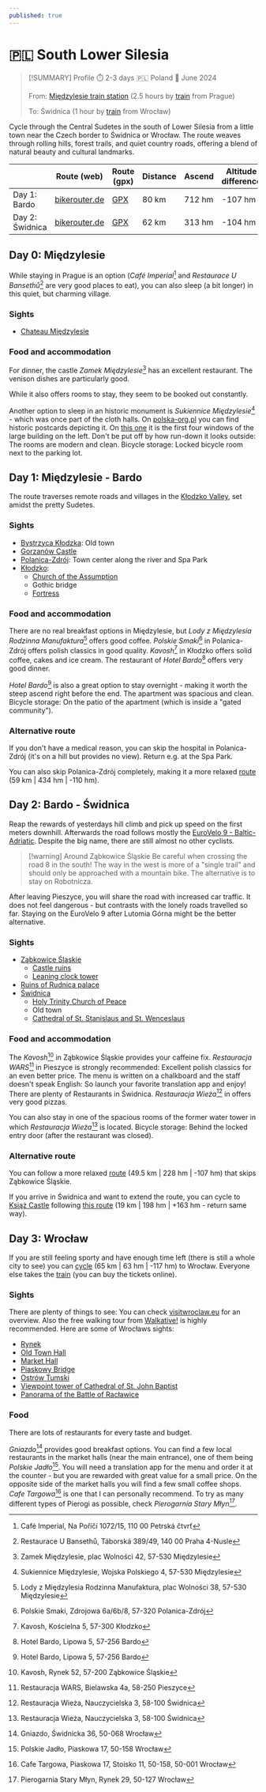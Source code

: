 ```yaml
---
published: true
---
```

# 🇵🇱 South Lower Silesia


> [!SUMMARY] Profile
> ⏱️ 2-3 days 🇵🇱 Poland 📅 June 2024
> 
> From: [Międzylesie train station](https://www.openstreetmap.org/#map=16/50.14448/16.65493) (2.5 hours by [train](https://www.cd.cz/) from Prague)
> 
> To: Świdnica (1 hour by [train](https://kolejedolnoslaskie.pl/) from Wrocław)

Cycle through the Central Sudetes in the south of Lower Silesia from a little town near the Czech border to Świdnica or Wrocław. The route weaves through rolling hills, forest trails, and quiet country roads, offering a blend of natural beauty and cultural landmarks.

|                 | Route (web)                                                                                                                                                                                                                                                                                                                                 | Route (gpx)                                                      | Distance | Ascend | Altitude difference |
| --------------- | ------------------------------------------------------------------------------------------------------------------------------------------------------------------------------------------------------------------------------------------------------------------------------------------------------------------------------------------- | ---------------------------------------------------------------- | -------- | ------ | ------------------- |
| Day 1: Bardo    | [bikerouter.de](https://bikerouter.de/#map=10/50.3693/16.6429/standard&lonlats=16.655906,50.143425;16.665123,50.145933;16.632442,50.183778;16.65199,50.29648;16.63296,50.351103;16.630661,50.355093;16.542087,50.374824;16.498804,50.408973;16.511853,50.405586;16.513629,50.401026;16.652382,50.438013;16.740648,50.5121&profile=trekking) | [GPX](Mittelwalde%20-_%20Wartha%20-%2079.8%20km,%20712%20hm.gpx) | 80 km    | 712 hm | -107 hm             |
| Day 2: Świdnica | [bikerouter.de](https://bikerouter.de/#map=11/50.6823/16.6491/standard&lonlats=16.740686,50.512146;16.719818,50.547786;16.807207,50.586338;16.809841,50.58894;16.810758,50.588877;16.786509,50.596996;16.782308,50.605807;16.674347,50.611792;16.581974,50.713309;16.511496,50.762731;16.486463,50.839494&profile=trekking)                 | [GPX](Wartha%20-_%20Schweidnitz%20-%2062.4%20km,%20313%20hm.gpx) | 62 km    | 313 hm | -104 hm             |
 
## Day 0: Międzylesie
While staying in Prague is an option (*Café Imperial*[^1] and *Restaurace U Bansethů*[^2] are very good places to eat), you can also sleep (a bit longer) in this quiet, but charming village.

### Sights

- [Chateau Międzylesie](https://de.wikipedia.org/wiki/Schloss_Mittelwalde)

### Food and accommodation
For dinner, the castle *Zamek Międzylesie*[^3] has an excellent restaurant. The venison dishes are particularly good.

While it also offers rooms to stay, they seem to be booked out constantly.

Another option to sleep in an historic monument is *Sukiennice Międzylesie*[^4] - which was once part of the cloth halls. On [polska-org.pl](https://polska-org.pl/515138,Miedzylesie,Zajazd_Sukiennice.html) you can find historic postcards depicting it. On [this one](https://polska-org.pl/8718979,foto.html?idEntity=515138) it is the first four windows of the large building on the left. Don't be put off by how run-down it looks outside: The rooms are modern and clean. Bicycle storage: Locked bicycle room next to the parking lot.

## Day 1: Międzylesie - Bardo
The route traverses remote roads and villages in the [Kłodzko Valley](https://en.wikipedia.org/wiki/K%C5%82odzko_Valley), set amidst the pretty Sudetes.

### Sights

- [Bystrzyca Kłodzka](https://en.wikipedia.org/wiki/Bystrzyca_K%C5%82odzka): Old town
- [Gorzanów Castle](https://en.wikipedia.org/wiki/Gorzan%C3%B3w_Castle)
- [Polanica-Zdrój](https://en.wikipedia.org/wiki/Polanica-Zdr%C3%B3j): Town center along the river and Spa Park
- [Kłodzko](https://en.wikipedia.org/wiki/K%C5%82odzko):
	- [Church of the Assumption](https://en.wikipedia.org/wiki/Church_of_the_Assumption,_K%C5%82odzko)
	- Gothic bridge
	- [Fortress](https://en.wikipedia.org/wiki/K%C5%82odzko_Fortress)

### Food and accommodation
There are no real breakfast options in Międzylesie, but *Lody z Międzylesia Rodzinna Manufaktura*[^5] offers good coffee. *Polskie Smaki*[^6] in Polanica-Zdrój offers polish classics in good quality.  *Kavosh*[^7] in Kłodzko offers solid coffee, cakes and ice cream. The restaurant of *Hotel Bardo*[^8] offers very good dinner.

*Hotel Bardo*[^8] is also a great option to stay overnight - making it worth the steep ascend right before the end. The apartment was spacious and clean. Bicycle storage: On the patio of the apartment (which is inside a "gated community").

### Alternative route
If you don't have a medical reason, you can skip the hospital in Polanica-Zdrój (it's on a hill but provides no view). Return e.g. at the Spa Park.

You can also skip Polanica-Zdrój completely, making it a more relaxed [route](https://bikerouter.de/#map=10/50.3249/16.7500/standard&lonlats=16.655906,50.143425;16.665123,50.145933;16.632442,50.183778;16.65199,50.29648;16.63296,50.351103;16.652382,50.438013;16.740648,50.5121&profile=trekking) (59 km | 434 hm | -110 hm).

## Day 2: Bardo - Świdnica
Reap the rewards of yesterdays hill climb and pick up speed on the first meters downhill. Afterwards the road follows mostly the [EuroVelo 9 - Baltic-Adriatic](https://en.eurovelo.com/ev9). Despite the big name, there are still almost no other cyclists.

> [!warning] Around Ząbkowice Śląskie
> Be careful when crossing the road 8 in the south!
> The way in the west is more of a "single trail" and should only be approached with a mountain bike. The alternative is to stay on Robotnicza.

After leaving Pieszyce, you will share the road with increased car traffic. It does not feel dangerous - but contrasts with the lonely roads travelled so far. Staying on the EuroVelo 9 after Lutomia Górna might be the better alternative.

### Sights

- [Ząbkowice Śląskie](https://en.wikipedia.org/wiki/Z%C4%85bkowice_%C5%9Al%C4%85skie)
	- [Castle ruins](https://pl.wikipedia.org/wiki/Zamek_w_Z%C4%85bkowicach_%C5%9Al%C4%85skich)
	- [Leaning clock tower](https://pl.wikipedia.org/wiki/Krzywa_Wie%C5%BCa_w_Z%C4%85bkowicach_%C5%9Al%C4%85skich)
- [Ruins of Rudnica palace](https://pl.wikipedia.org/wiki/Pa%C5%82ac_w_Rudnicy)
- [Świdnica](https://en.wikipedia.org/wiki/%C5%9Awidnica)
	- [Holy Trinity Church of Peace](https://en.wikipedia.org/wiki/Holy_Trinity_Church_of_Peace_in_%C5%9Awidnica)
	- Old town
	- [Cathedral of St. Stanislaus and St. Wenceslaus](https://en.wikipedia.org/wiki/%C5%9Awidnica_Cathedral)

### Food and accommodation
The *Kavosh*[^9] in Ząbkowice Śląskie provides your caffeine fix. *Restauracja WARS*[^10] in Pieszyce is strongly recommended: Excellent polish classics for an even better price. The menu is written on a chalkboard and the staff doesn't speak English: So launch your favorite translation app and enjoy! There are plenty of Restaurants in Świdnica. *Restauracja Wieża*[^11] in  offers very good pizzas.

You can also stay in one of the spacious rooms of the former water tower in which *Restauracja Wieża*[^11] is located. Bicycle storage: Behind the locked entry door (after the restaurant was closed).

### Alternative route
You can follow a more relaxed [route](https://bikerouter.de/#map=11/50.6819/16.6354/standard&lonlats=16.740686,50.512146;16.674347,50.611792;16.581448,50.713485;16.511496,50.762731;16.486463,50.839494&profile=trekking) (49.5 km | 228 hm | -107 hm) that skips Ząbkowice Śląskie.

If you arrive in Świdnica and want to extend the route, you can cycle to [Książ Castle](https://en.wikipedia.org/wiki/Ksi%C4%85%C5%BC_Castle) following [this route](https://bikerouter.de/#map=14/50.8540/16.3871/standard,Waymarked_Trails-Cycling&lonlats=16.486461,50.839487;16.335463,50.869329;16.293804,50.843152&profile=trekking) (19 km | 198 hm | +163 hm - return same way).

## Day 3: Wrocław
If you are still feeling sporty and have enough time left (there is still a whole city to see) you can [cycle](https://bikerouter.de/#map=11/50.9798/16.6951/standard&lonlats=16.486466,50.839498;16.503192,50.902062;16.777947,51.03941;16.798718,51.069595;17.037939,51.109387&profile=trekking) (65 km | 63 hm | -117 hm) to Wrocław. Everyone else takes the [train](https://kolejedolnoslaskie.pl/) (you can buy the tickets online).

### Sights
There are plenty of things to see: You can check [visitwroclaw.eu](https://visitwroclaw.eu/en) for an overview. Also the free walking tour from [Walkative!](https://freewalkingtour.com/wroclaw/old-town-wroclaw/) is highly recommended. Here are some of Wrocławs sights:

- [Rynek](https://visitwroclaw.eu/en/place/rynek-we-wroclawiu-1)
- [Old Town Hall](https://visitwroclaw.eu/en/place/ratusz-we-wroclawiu-1)
- [Market Hall](https://visitwroclaw.eu/en/place/market-hall)
- [Piaskowy Bridge](https://visitwroclaw.eu/en/place/piaskowy-bridge)
- [Ostrów Tumski](https://visitwroclaw.eu/en/place/ostrow-tumski-1)
- [Viewpoint tower of Cathedral of St. John Baptist](https://visitwroclaw.eu/en/place/wieza-widokowa-archikatedry-pw-sw-jana-chrzciciela-1)
- [Panorama of the Battle of Racławice](https://visitwroclaw.eu/en/place/panorama-raclawicka-wroclaw-1)

### Food
There are lots of restaurants for every taste and budget.

*Gniazdo*[^12] provides good breakfast options. You can find a few local restaurants in the market halls (near the main entrance), one of them being *Polskie Jadło*[^13]. You will need a translation app for the menu and order it at the counter - but you are rewarded with great value for a small price. On the opposite side of the market halls you will find a few small coffee shops. *Cafe Targowa*[^14] is one that I can personally recommend. To try as many different types of Pierogi as possible, check *Pierogarnia Stary Młyn*[^15].

[^1]: Café Imperial, Na Poříčí 1072/15, 110 00 Petrská čtvrť

[^2]: Restaurace U Bansethů, Táborská 389/49, 140 00 Praha 4-Nusle

[^3]: Zamek Międzylesie, plac Wolności 42, 57-530 Międzylesie

[^4]: Sukiennice Międzylesie, Wojska Polskiego 4, 57-530 Międzylesie

[^5]: Lody z Międzylesia Rodzinna Manufaktura, plac Wolności 38, 57-530 Międzylesie

[^6]: Polskie Smaki, Zdrojowa 6a/6b/8, 57-320 Polanica-Zdrój

[^7]: Kavosh, Kościelna 5, 57-300 Kłodzko

[^8]: Hotel Bardo, Lipowa 5, 57-256 Bardo

[^9]: Kavosh, Rynek 52, 57-200 Ząbkowice Śląskie

[^10]: Restauracja WARS, Bielawska 4a, 58-250 Pieszyce

[^11]: Restauracja Wieża, Nauczycielska 3, 58-100 Świdnica

[^12]: Gniazdo, Świdnicka 36, 50-068 Wrocław

[^13]: Polskie Jadło, Piaskowa 17, 50-158 Wrocław

[^14]: Cafe Targowa, Piaskowa 17, Stoisko 11, 50-158, 50-001 Wrocław

[^15]: Pierogarnia Stary Młyn, Rynek 29, 50-127 Wrocław
